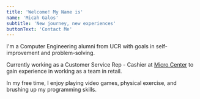 ```yaml
---
title: 'Welcome! My Name is'
name: 'Micah Galos'
subtitle: 'New journey, new experiences'
buttonText: 'Contact Me'
---
```


I'm a Computer Engineering alumni from UCR with goals in self-improvement and problem-solving.

Currently working as a Customer Service Rep - Cashier at [Micro Center](https://www.microcenter.com/) to gain experience in working as a team in retail.

In my free time, I enjoy playing video games, physical exercise, and brushing up my programming skills.
